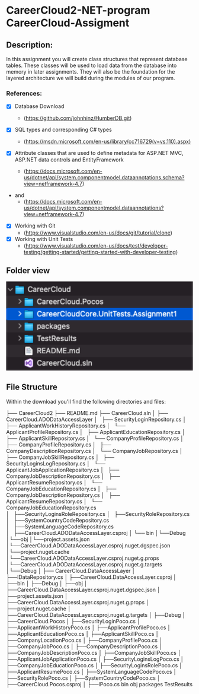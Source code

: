 # CareerCloud2-NET-program  CareerCloud-Assigment
## Description:
In this assignment you will create class structures that represent database tables. These classes will be used to load data from the database into memory in later assignments. They will also be the foundation for the layered architecture we will build during the modules of our program.

### References:

- [x] Database Download 
    - (https://github.com/johnhinz/HumberDB.git)
    
- [x] SQL types and corresponding C# types 
    - (https://msdn.microsoft.com/en-us/library/cc716729(v=vs.110).aspx)

- [x]  Attribute classes that are used to define metadata for ASP.NET MVC, ASP.NET data controls and EntityFramework
    - (https://docs.microsoft.com/en-us/dotnet/api/system.componentmodel.dataannotations.schema?view=netframework-4.7)
- and
    - (https://docs.microsoft.com/en-us/dotnet/api/system.componentmodel.dataannotations?view=netframework-4.7)
- [x]  Working with Git 
    - (https://www.visualstudio.com/en-us/docs/git/tutorial/clone)
- [x] Working with Unit Tests
    - (https://www.visualstudio.com/en-us/docs/test/developer-testing/getting-started/getting-started-with-developer-testing)


## Folder view

<img width="964" alt="Folder" src="https://github.com/jaimehernan95/CareerCloud-Assigment1/blob/main/images/assigment1.png">

## File Structure

Within the download you'll find the following directories and files:

├── CareerCloud2
├── README.md
├── CareerCloud.sln
│
├── CareerCloud.ADODataAccessLayer
│   ├── SecurityLoginRepository.cs
│   ├── ApplicantWorkHistoryRepository.cs
│   └── ApplicantProfileRepository.cs
│   ├── ApplicantEducationRepository.cs
│   ├── ApplicantSkillRepository.cs
│   └── CompanyProfileRepository.cs
│   ├── CompanyProfileRepository.cs
│   ├── CompanyDescriptionRepository.cs
│   └── CompanyJobRepository.cs
│   ├── CompanyJobSkillRepository.cs
│   ├── SecurityLoginsLogRepository.cs
│   └── ApplicantJobApplicationRepository.cs
│   ├── CompanyJobDescriptionRepository.cs
│   ├── ApplicantResumeRepository.cs
│   └── CompanyJobEducationRepository.cs
│   ├── CompanyJobDescriptionRepository.cs
│   ├── ApplicantResumeRepository.cs
│   └── CompanyJobEducationRepository.cs
│   ├──SecurityLoginsRoleRepository.cs
│   ├──SecurityRoleRepository.cs
│   ├──SystemCountryCodeRepository.cs
│   ├──SystemLanguageCodeRepository.cs
│   ├──CareerCloud.ADODataAccessLayer.csproj
│
└── bin
│└──Debug
│└──obj
│└──project.assets.json
│└──CareerCloud.ADODataAccessLayer.csproj.nuget.dgspec.json
│└──project.nuget.cache
│└──CareerCloud.ADODataAccessLayer.csproj.nuget.g.props
│└──CareerCloud.ADODataAccessLayer.csproj.nuget.g.targets
│└──Debug
│
├── CareerCloud.DataAccessLayer
│   ├──IDataRepository.cs
│   ├──CareerCloud.DataAccessLayer.csproj
│   ├──bin
│   ├──Debug
│   ├──obj
│   ├──CareerCloud.DataAccessLayer.csproj.nuget.dgspec.json
│   ├──project.assets.json
│   ├──CareerCloud.DataAccessLayer.csproj.nuget.g.props
│   ├──project.nuget.cache
│   ├──CareerCloud.DataAccessLayer.csproj.nuget.g.targets
│   ├──Debug
│
├──CareerCloud.Pocos
│   ├──SecurityLoginPoco.cs
│   ├──ApplicantWorkHistoryPoco.cs
│   ├──ApplicantProfilePoco.cs
│   ├──ApplicantEducationPoco.cs
│   ├──ApplicantSkillPoco.cs
│   ├──CompanyLocationPoco.cs
│   ├──CompanyProfilePoco.cs
│   ├──CompanyJobPoco.cs
│   ├──CompanyDescriptionPoco.cs
│   ├──CompanyJobDescriptionPoco.cs
│   ├──CompanyJobSkillPoco.cs
│   ├──ApplicantJobApplicationPoco.cs
│   ├──SecurityLoginsLogPoco.cs
│   ├──CompanyJobEducationPoco.cs
│   ├──SecurityLoginsRolePoco.cs
│   ├──ApplicantResumePoco.cs
│   ├──SystemLanguageCodePoco.cs
│   ├──SecurityRolePoco.cs
│   ├──SystemCountryCodePoco.cs
│   ├──CareerCloud.Pocos.csproj
│   ├──IPoco.cs
bin
obj
packages
TestResults